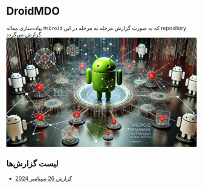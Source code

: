 # DroidMDO
پیاده‌سازی مقاله `MsDroid` که به صورت گزارش مرحله به مرحله در این repository گزارش می‌گردد.
![DroidMDO](https://github.com/aboyou/DroidMDO/blob/main/imgs/img_header.jpg)

## لیست گزارش‌ها
- [گزارش 26 سپتامبر 2024](https://github.com/aboyou/DroidMDO/tree/main/Reports/26-09-2024)

